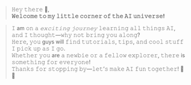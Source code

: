 > 𝙷𝚎𝚢 𝚝𝚑𝚎𝚛𝚎 🙂,  
> **𝚆𝚎𝚕𝚌𝚘𝚖𝚎 𝚝𝚘 𝚖𝚢 𝚕𝚒𝚝𝚝𝚕𝚎 𝚌𝚘𝚛𝚗𝚎𝚛 𝚘𝚏 𝚝𝚑𝚎 𝙰𝙸 𝚞𝚗𝚒𝚟𝚎𝚛𝚜𝚎!**

> 𝙸 am 𝚘𝚗 𝚊 *𝚎𝚡𝚌𝚒𝚝𝚒𝚗𝚐 𝚓𝚘𝚞𝚛𝚗𝚎𝚢* 𝚕𝚎𝚊𝚛𝚗𝚒𝚗𝚐 𝚊𝚕𝚕 𝚝𝚑𝚒𝚗𝚐𝚜 𝙰𝙸, 𝚊𝚗𝚍 𝙸 𝚝𝚑𝚘𝚞𝚐𝚑𝚝—𝚠𝚑𝚢 𝚗𝚘𝚝 𝚋𝚛𝚒𝚗𝚐 𝚢𝚘𝚞 𝚊𝚕𝚘𝚗𝚐?  
> 𝙷𝚎𝚛𝚎, 𝚢𝚘𝚞 guys will 𝚏𝚒𝚗𝚍 𝚝𝚞𝚝𝚘𝚛𝚒𝚊𝚕𝚜, 𝚝𝚒𝚙𝚜, 𝚊𝚗𝚍 𝚌𝚘𝚘𝚕 𝚜𝚝𝚞𝚏𝚏 𝙸 𝚙𝚒𝚌𝚔 𝚞𝚙 𝚊𝚜 𝙸 𝚐𝚘.  
> 𝚆𝚑𝚎𝚝𝚑𝚎𝚛 𝚢𝚘𝚞 are 𝚊 𝚗𝚎𝚠𝚋𝚒𝚎 𝚘𝚛 𝚊 𝚏𝚎𝚕𝚕𝚘𝚠 𝚎𝚡𝚙𝚕𝚘𝚛𝚎𝚛, 𝚝𝚑𝚎𝚛𝚎 is 𝚜𝚘𝚖𝚎𝚝𝚑𝚒𝚗𝚐 𝚏𝚘𝚛 𝚎𝚟𝚎𝚛𝚢𝚘𝚗𝚎!  
> 𝚃𝚑𝚊𝚗𝚔𝚜 𝚏𝚘𝚛 𝚜𝚝𝚘𝚙𝚙𝚒𝚗𝚐 𝚋𝚢—𝚕𝚎𝚝’𝚜 𝚖𝚊𝚔𝚎 𝙰𝙸 𝚏𝚞𝚗 𝚝𝚘𝚐𝚎𝚝𝚑𝚎𝚛! 🚀🤖

